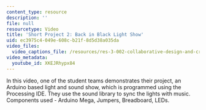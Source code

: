 ```yaml
---
content_type: resource
description: ''
file: null
resourcetype: Video
title: 'Short Project 2: Back in Black Light Show'
uid: ec3975c4-049e-608c-b21f-8d5d38a035da
video_files:
  video_captions_file: /resources/res-3-002-collaborative-design-and-creative-expression-with-arduino-microcontrollers-january-iap-2017/student-projects/short-project/short-project-2-back-in-black-light-show/XKEJRhypx84.vtt
video_metadata:
  youtube_id: XKEJRhypx84
---
```


In this video, one of the student teams demonstrates their project, an Arduino based light and sound show, which is programmed using the Processing IDE. They use the sound library to sync the lights with music. Components used - Arduino Mega, Jumpers, Breadboard, LEDs.